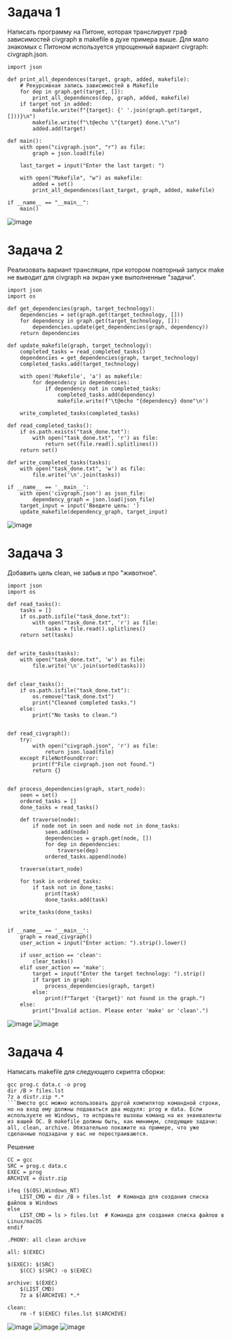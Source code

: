 # Задача 1
Написать программу на Питоне, которая транслирует граф зависимостей civgraph в makefile в духе примера выше. Для мало знакомых с Питоном используется упрощенный вариант civgraph: civgraph.json.
```
import json

def print_all_dependences(target, graph, added, makefile):
    # Рекурсивная запись зависимостей в Makefile
    for dep in graph.get(target, []):
        print_all_dependences(dep, graph, added, makefile)
    if target not in added:
        makefile.write(f"{target}: {' '.join(graph.get(target, []))}\n")
        makefile.write(f"\t@echo \"{target} done.\"\n")
        added.add(target)

def main():
    with open("civgraph.json", "r") as file:
        graph = json.load(file)

    last_target = input("Enter the last target: ")

    with open("Makefile", "w") as makefile:
        added = set()
        print_all_dependences(last_target, graph, added, makefile)

if __name__ == "__main__":
    main()
```

![image](https://github.com/user-attachments/assets/c63cfa47-0167-4911-ba09-5ea4c4003ab5)


# Задача 2
Реализовать вариант трансляции, при котором повторный запуск make не выводит для civgraph на экран уже выполненные "задачи".
```
import json
import os

def get_dependencies(graph, target_technology):
    dependencies = set(graph.get(target_technology, []))
    for dependency in graph.get(target_technology, []):
        dependencies.update(get_dependencies(graph, dependency))
    return dependencies

def update_makefile(graph, target_technology):
    completed_tasks = read_completed_tasks()
    dependencies = get_dependencies(graph, target_technology)
    completed_tasks.add(target_technology)
    
    with open('Makefile', 'a') as makefile:
        for dependency in dependencies:
            if dependency not in completed_tasks:
                completed_tasks.add(dependency)
                makefile.write(f'\t@echo "{dependency} done"\n')

    write_completed_tasks(completed_tasks)

def read_completed_tasks():
    if os.path.exists("task_done.txt"):
        with open("task_done.txt", 'r') as file:
            return set(file.read().splitlines())
    return set()

def write_completed_tasks(tasks):
    with open("task_done.txt", 'w') as file:
        file.write('\n'.join(tasks))

if __name__ == '__main__':
    with open('civgraph.json') as json_file:
        dependency_graph = json.load(json_file)
    target_input = input('Введите цель: ')
    update_makefile(dependency_graph, target_input)
```

![image](https://github.com/user-attachments/assets/e05a6fe2-6171-4cda-881d-2f2ba25a0131)


# Задача 3
Добавить цель clean, не забыв и про "животное".
```
import json
import os

def read_tasks():
    tasks = []
    if os.path.isfile("task_done.txt"):
        with open("task_done.txt", 'r') as file:
            tasks = file.read().splitlines()
    return set(tasks)


def write_tasks(tasks):
    with open("task_done.txt", 'w') as file:
        file.write('\n'.join(sorted(tasks)))


def clear_tasks():
    if os.path.isfile("task_done.txt"):
        os.remove("task_done.txt")
        print("Cleaned completed tasks.")
    else:
        print("No tasks to clean.")


def read_civgraph():
    try:
        with open("civgraph.json", 'r') as file:
            return json.load(file)
    except FileNotFoundError:
        print(f"File civgraph.json not found.")
        return {}


def process_dependencies(graph, start_node):
    seen = set()
    ordered_tasks = []
    done_tasks = read_tasks()

    def traverse(node):
        if node not in seen and node not in done_tasks:
            seen.add(node)
            dependencies = graph.get(node, [])
            for dep in dependencies:
                traverse(dep)
            ordered_tasks.append(node)

    traverse(start_node)

    for task in ordered_tasks:
        if task not in done_tasks:
            print(task)
            done_tasks.add(task)

    write_tasks(done_tasks)


if __name__ == '__main__':
    graph = read_civgraph()
    user_action = input("Enter action: ").strip().lower()

    if user_action == 'clean':
        clear_tasks()
    elif user_action == 'make':
        target = input("Enter the target technology: ").strip()
        if target in graph:
            process_dependencies(graph, target)
        else:
            print(f"Target '{target}' not found in the graph.")
    else:
        print("Invalid action. Please enter 'make' or 'clean'.")
```
![image](https://github.com/user-attachments/assets/00f86098-0c08-432f-8df6-1cf73c132cd9)
![image](https://github.com/user-attachments/assets/749986a8-4b1c-4bf1-b2b8-a89321d752a9)


# Задача 4
Написать makefile для следующего скрипта сборки:
```
gcc prog.c data.c -o prog
dir /B > files.lst
7z a distr.zip *.*
```Вместо gcc можно использовать другой компилятор командной строки, но на вход ему должны подаваться два модуля: prog и data. Если используете не Windows, то исправьте вызовы команд на их эквиваленты из вашей ОС. В makefile должны быть, как минимум, следующие задачи: all, clean, archive. Обязательно покажите на примере, что уже сделанные подзадачи у вас не перестраиваются.
```

Решение

```
CC = gcc 
SRC = prog.c data.c  
EXEC = prog  
ARCHIVE = distr.zip 

ifeq ($(OS),Windows_NT)
    LIST_CMD = dir /B > files.lst  # Команда для создания списка файлов в Windows
else
    LIST_CMD = ls > files.lst  # Команда для создания списка файлов в Linux/macOS
endif

.PHONY: all clean archive

all: $(EXEC)

$(EXEC): $(SRC)
	$(CC) $(SRC) -o $(EXEC)

archive: $(EXEC)
	$(LIST_CMD) 
	7z a $(ARCHIVE) *.* 

clean:
	rm -f $(EXEC) files.lst $(ARCHIVE)
```
![image](https://github.com/user-attachments/assets/8c22421d-9634-4ecb-b37d-3f69ba11e8b1)
![image](https://github.com/user-attachments/assets/9dbf7205-088d-4218-8204-db2b5476b723)
![image](https://github.com/user-attachments/assets/9eba6ebd-779b-4226-b107-6d67f24ec4d2)
